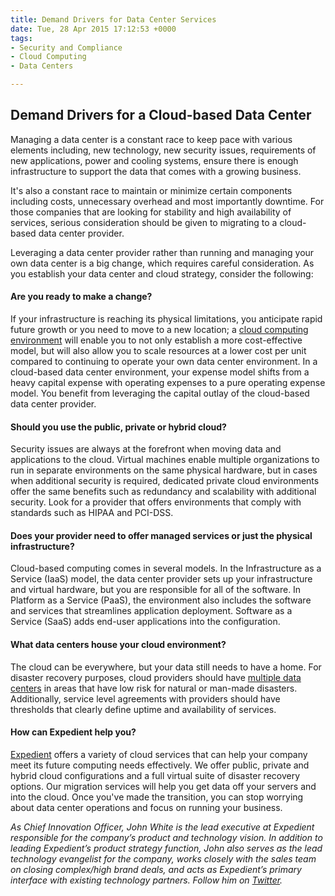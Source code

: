 ```yaml
---
title: Demand Drivers for Data Center Services
date: Tue, 28 Apr 2015 17:12:53 +0000
tags:
- Security and Compliance
- Cloud Computing
- Data Centers

---
```

## Demand Drivers for a Cloud-based Data Center

Managing a data center is a constant race to keep pace with various elements including, new technology, new security issues, requirements of new applications, power and cooling systems, ensure there is enough infrastructure to support the data that comes with a growing business.

It's also a constant race to maintain or minimize certain components including costs, unnecessary overhead and most importantly downtime. For those companies that are looking for stability and high availability of services, serious consideration should be given to migrating to a cloud-based data center provider.

Leveraging a data center provider rather than running and managing your own data center is a big change, which requires careful consideration. As you establish your data center and cloud strategy, consider the following:

#### Are you ready to make a change?

If your infrastructure is reaching its physical limitations, you anticipate rapid future growth or you need to move to a new location; a [cloud computing environment](https://www.expedient.com/cloud-computing/) will enable you to not only establish a more cost-effective model, but will also allow you to scale resources at a lower cost per unit compared to continuing to operate your own data center environment. In a cloud-based data center environment, your expense model shifts from a heavy capital expense with operating expenses to a pure operating expense model. You benefit from leveraging the capital outlay of the cloud-based data center provider.

#### Should you use the public, private or hybrid cloud?

Security issues are always at the forefront when moving data and applications to the cloud. Virtual machines enable multiple organizations to run in separate environments on the same physical hardware, but in cases when additional security is required, dedicated private cloud environments offer the same benefits such as redundancy and scalability with additional security. Look for a provider that offers environments that comply with standards such as HIPAA and PCI-DSS.

#### Does your provider need to offer managed services or just the physical infrastructure?

Cloud-based computing comes in several models. In the Infrastructure as a Service (IaaS) model, the data center provider sets up your infrastructure and virtual hardware, but you are responsible for all of the software. In Platform as a Service (PaaS), the environment also includes the software and services that streamlines application deployment. Software as a Service (SaaS) adds end-user applications into the configuration.

#### What data centers house your cloud environment?

The cloud can be everywhere, but your data still needs to have a home. For disaster recovery purposes, cloud providers should have [multiple data centers](https://www.expedient.com/the-data-centers/) in areas that have low risk for natural or man-made disasters. Additionally, service level agreements with providers should have thresholds that clearly define uptime and availability of services.

#### How can Expedient help you?

[Expedient](https://www.expedient.com/) offers a variety of cloud services that can help your company meet its future computing needs effectively. We offer public, private and hybrid cloud configurations and a full virtual suite of disaster recovery options. Our migration services will help you get data off your servers and into the cloud. Once you've made the transition, you can stop worrying about data center operations and focus on running your business.

_As Chief Innovation Officer, John White is the lead executive at Expedient responsible for the company’s product and technology vision. In addition to leading Expedient’s product strategy function, John also serves as the lead technology evangelist for the company, works closely with the sales team on closing complex/high brand deals, and acts as Expedient’s primary interface with existing technology partners. Follow him on_ [_Twitter_](https://twitter.com/johna_white)_._